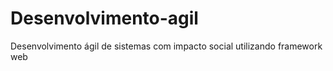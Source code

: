 # Desenvolvimento-agil
 Desenvolvimento ágil de sistemas com impacto social utilizando framework web
